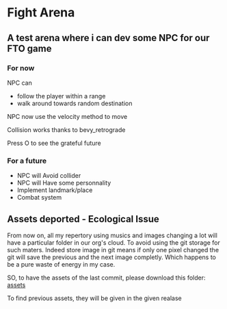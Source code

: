 # Fight Arena

## A test arena where i can dev some NPC for our FTO game

### For now

NPC can

- follow the player within a range
- walk around towards random destination

NPC now use the velocity method to move

Collision works thanks to bevy_retrograde

Press O to see the grateful future

### For a future

- NPC will Avoid collider
- NPC will Have some personnality
- Implement landmark/place
- Combat system

## Assets deported - Ecological Issue

From now on, all my repertory using musics and images changing a lot will have a particular folder in our org's cloud.
To avoid using the git storage for such maters.
Indeed store image in git means if only one pixel changed the git will save the previous and the next image completly.
Which happens to be a pure waste of energy in my case.

SO, to have the assets of the last commit, please download this folder:
[assets](https://drive.google.com/drive/folders/1jcYH7U0qzLvyE25JEkXixoA6EWw6KNN5?usp=sharing)

To find previous assets, they will be given in the given realase
